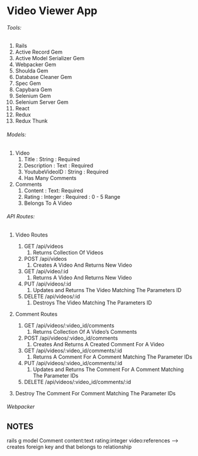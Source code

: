 # Video Viewer App

###### Tools:

1. Rails
2. Active Record Gem
3. Active Model Serializer Gem
4. Webpacker Gem
5. Shoulda Gem
6. Database Cleaner Gem
7. Spec Gem
8. Capybara Gem
9. Selenium Gem
10. Selenium Server Gem
11. React
12. Redux
13. Redux Thunk

###### Models:
1. Video
    1. Title : String : Required
    2. Description : Text : Required
    3. YoutubeVideoID : String : Required
    4. Has Many Comments
2. Comments
    1. Content : Text: Required
    2. Rating : Integer : Required : 0 - 5 Range
    3. Belongs To A Video

###### API Routes:
1. Video Routes
    1. GET /api/videos
        1. Returns Collection Of Videos
    2. POST /api/videos
        1. Creates A Video And Returns New Video
    3. GET /api/video/:id
        1. Returns A Video And Returns New Video
    4. PUT /api/videos/:id
        1. Updates and Returns The Video Matching The Parameters ID
    5. DELETE /api/videos/:id
        1. Destroys The Video Matching The Parameters ID

2. Comment Routes
    1. GET /api/videos/:video_id/comments
        1. Returns Collection Of A Video’s Comments
    2. POST /api/videos/:video_id/comments
        1. Creates And Returns A Created Comment For A Video
    3. GET /api/videos/:video_id/comments/:id
        1. Returns A Comment For A Comment Matching The Parameter IDs
    4. PUT /api/videos/:video_id/comments/:id
        1. Updates and Returns The Comment For A Comment Matching The Parameter IDs
    5. DELETE /api/videos/:video_id/comments/:id
1. Destroy The Comment For Comment Matching The Parameter IDs

###### Webpacker








## NOTES
rails g model Comment content:text rating:integer video:references
-->
creates foreign key and that belongs to relationship
